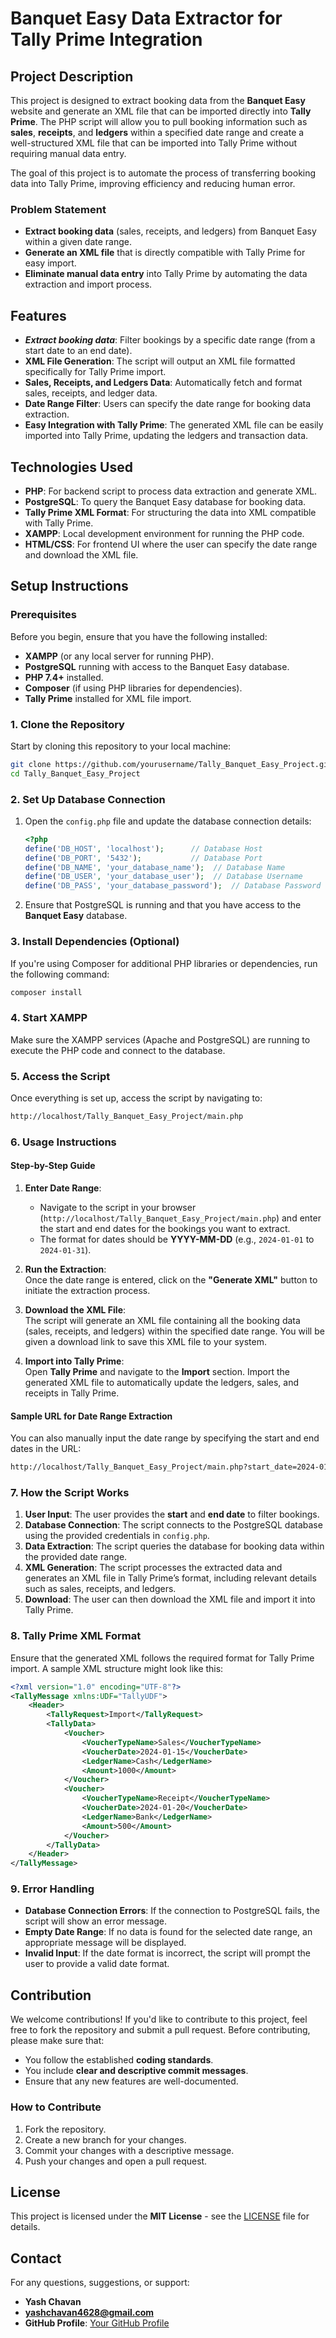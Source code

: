 # **Banquet Easy Data Extractor for Tally Prime Integration**

## **Project Description**

This project is designed to extract booking data from the **Banquet Easy** website and generate an XML file that can be imported directly into **Tally Prime**. The PHP script will allow you to pull booking information such as **sales**, **receipts**, and **ledgers** within a specified date range and create a well-structured XML file that can be imported into Tally Prime without requiring manual data entry.

The goal of this project is to automate the process of transferring booking data into Tally Prime, improving efficiency and reducing human error.

### **Problem Statement**

- **Extract booking data** (sales, receipts, and ledgers) from Banquet Easy within a given date range.
- **Generate an XML file** that is directly compatible with Tally Prime for easy import.
- **Eliminate manual data entry** into Tally Prime by automating the data extraction and import process.

## **Features**

- ***Extract booking data***: Filter bookings by a specific date range (from a start date to an end date).
- **XML File Generation**: The script will output an XML file formatted specifically for Tally Prime import.
- **Sales, Receipts, and Ledgers Data**: Automatically fetch and format sales, receipts, and ledger data.
- **Date Range Filter**: Users can specify the date range for booking data extraction.
- **Easy Integration with Tally Prime**: The generated XML file can be easily imported into Tally Prime, updating the ledgers and transaction data.

## **Technologies Used**

- **PHP**: For backend script to process data extraction and generate XML.
- **PostgreSQL**: To query the Banquet Easy database for booking data.
- **Tally Prime XML Format**: For structuring the data into XML compatible with Tally Prime.
- **XAMPP**: Local development environment for running the PHP code.
- **HTML/CSS**: For frontend UI where the user can specify the date range and download the XML file.

## **Setup Instructions**

### **Prerequisites**

Before you begin, ensure that you have the following installed:

- **XAMPP** (or any local server for running PHP).
- **PostgreSQL** running with access to the Banquet Easy database.
- **PHP 7.4+** installed.
- **Composer** (if using PHP libraries for dependencies).
- **Tally Prime** installed for XML file import.

### **1. Clone the Repository**

Start by cloning this repository to your local machine:

```bash
git clone https://github.com/yourusername/Tally_Banquet_Easy_Project.git
cd Tally_Banquet_Easy_Project
```

### **2. Set Up Database Connection**

1. Open the `config.php` file and update the database connection details:

    ```php
    <?php
    define('DB_HOST', 'localhost');      // Database Host
    define('DB_PORT', '5432');           // Database Port
    define('DB_NAME', 'your_database_name');  // Database Name
    define('DB_USER', 'your_database_user');  // Database Username
    define('DB_PASS', 'your_database_password');  // Database Password
    ```

2. Ensure that PostgreSQL is running and that you have access to the **Banquet Easy** database.

### **3. Install Dependencies (Optional)**

If you're using Composer for additional PHP libraries or dependencies, run the following command:

```bash
composer install
```

### **4. Start XAMPP**

Make sure the XAMPP services (Apache and PostgreSQL) are running to execute the PHP code and connect to the database.

### **5. Access the Script**

Once everything is set up, access the script by navigating to:

```bash
http://localhost/Tally_Banquet_Easy_Project/main.php
```

### **6. Usage Instructions**

#### **Step-by-Step Guide**

1. **Enter Date Range**:  
   - Navigate to the script in your browser (`http://localhost/Tally_Banquet_Easy_Project/main.php`) and enter the start and end dates for the bookings you want to extract.
   - The format for dates should be **YYYY-MM-DD** (e.g., `2024-01-01` to `2024-01-31`).

2. **Run the Extraction**:  
   Once the date range is entered, click on the **"Generate XML"** button to initiate the extraction process.

3. **Download the XML File**:  
   The script will generate an XML file containing all the booking data (sales, receipts, and ledgers) within the specified date range. You will be given a download link to save this XML file to your system.

4. **Import into Tally Prime**:  
   Open **Tally Prime** and navigate to the **Import** section. Import the generated XML file to automatically update the ledgers, sales, and receipts in Tally Prime.

#### **Sample URL for Date Range Extraction**

You can also manually input the date range by specifying the start and end dates in the URL:

```bash
http://localhost/Tally_Banquet_Easy_Project/main.php?start_date=2024-01-01&end_date=2024-01-31
```

### **7. How the Script Works**

1. **User Input**: The user provides the **start** and **end date** to filter bookings.
2. **Database Connection**: The script connects to the PostgreSQL database using the provided credentials in `config.php`.
3. **Data Extraction**: The script queries the database for booking data within the provided date range.
4. **XML Generation**: The script processes the extracted data and generates an XML file in Tally Prime’s format, including relevant details such as sales, receipts, and ledgers.
5. **Download**: The user can then download the XML file and import it into Tally Prime.

### **8. Tally Prime XML Format**

Ensure that the generated XML follows the required format for Tally Prime import. A sample XML structure might look like this:

```xml
<?xml version="1.0" encoding="UTF-8"?>
<TallyMessage xmlns:UDF="TallyUDF">
    <Header>
        <TallyRequest>Import</TallyRequest>
        <TallyData>
            <Voucher>
                <VoucherTypeName>Sales</VoucherTypeName>
                <VoucherDate>2024-01-15</VoucherDate>
                <LedgerName>Cash</LedgerName>
                <Amount>1000</Amount>
            </Voucher>
            <Voucher>
                <VoucherTypeName>Receipt</VoucherTypeName>
                <VoucherDate>2024-01-20</VoucherDate>
                <LedgerName>Bank</LedgerName>
                <Amount>500</Amount>
            </Voucher>
        </TallyData>
    </Header>
</TallyMessage>
```

### **9. Error Handling**

- **Database Connection Errors**: If the connection to PostgreSQL fails, the script will show an error message.
- **Empty Date Range**: If no data is found for the selected date range, an appropriate message will be displayed.
- **Invalid Input**: If the date format is incorrect, the script will prompt the user to provide a valid date format.

## **Contribution**

We welcome contributions! If you'd like to contribute to this project, feel free to fork the repository and submit a pull request. Before contributing, please make sure that:

- You follow the established **coding standards**.
- You include **clear and descriptive commit messages**.
- Ensure that any new features are well-documented.

### **How to Contribute**

1. Fork the repository.
2. Create a new branch for your changes.
3. Commit your changes with a descriptive message.
4. Push your changes and open a pull request.

## **License**

This project is licensed under the **MIT License** - see the [LICENSE](LICENSE) file for details.

## **Contact**

For any questions, suggestions, or support:

- **Yash Chavan**  
- **yashchavan4628@gmail.com**  
- **GitHub Profile**: [Your GitHub Profile](https://github.com/YashChavanWeb)

